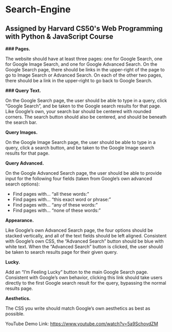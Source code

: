 # Search-Engine

## Assigned by Harvard CS50's Web Programming with Python & JavaScript Course

**### Pages.**

The website should have at least three pages: one for Google Search, one for Google Image Search, and one for Google Advanced Search.
On the Google Search page, there should be links in the upper-right of the page to go to Image Search or Advanced Search. On each of the other two pages, there should be a link in the upper-right to go back to Google Search.

**### Query Text.**

On the Google Search page, the user should be able to type in a query, click “Google Search”, and be taken to the Google search results for that page.
Like Google’s own, your search bar should be centered with rounded corners. The search button should also be centered, and should be beneath the search bar.

**Query Images.**

On the Google Image Search page, the user should be able to type in a query, click a search button, and be taken to the Google Image search results for that page.

**Query Advanced.**

On the Google Advanced Search page, the user should be able to provide input for the following four fields (taken from Google’s own advanced search options):
* Find pages with… “all these words:”
* Find pages with… “this exact word or phrase:”
* Find pages with… “any of these words:”
* Find pages with… “none of these words:”

**Appearance.**

Like Google’s own Advanced Search page, the four options should be stacked vertically, and all of the text fields should be left aligned.
Consistent with Google’s own CSS, the “Advanced Search” button should be blue with white text. When the “Advanced Search” button is clicked, the user should be taken to search results page for their given query.

**Lucky.**

Add an “I’m Feeling Lucky” button to the main Google Search page. Consistent with Google’s own behavior, clicking this link should take users directly to the first Google search result for the query, bypassing the normal results page.

**Aesthetics.**

The CSS you write should match Google’s own aesthetics as best as possible.

YouTube Demo Link: https://www.youtube.com/watch?v=5a9SchovdZM
